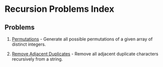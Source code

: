 # Recursion Problems Index

## Problems

1. [Permutations](1_permutations.md) - Generate all possible permutations of a given array of distinct integers.

2. [Remove Adjacent Duplicates](2_remove_adjacents.md) - Remove all adjacent duplicate characters recursively from a string.
